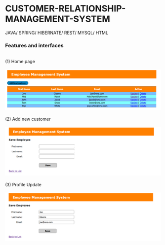 # CUSTOMER-RELATIONSHIP-MANAGEMENT-SYSTEM
JAVA/ SPRING/ HIBERNATE/ REST/ MYSQL/ HTML
<h3>Features and interfaces</h3></p>
<br>(1)	Home page</br>
<br><img src="pic/1.png"></br>
<br>(2)	Add new customer</br>
<br><img src="pic/3.png"></br>
<br>(3)	Profile Update</br>
<br><img src="pic/2.png"></br>
